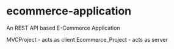 # ecommerce-application
An REST API based E-Commerce Application

MVCProject - acts as client
Ecommerce_Project - acts as server
